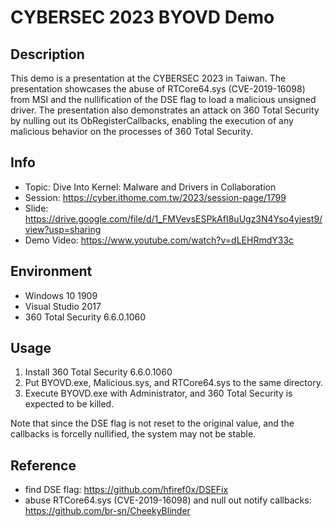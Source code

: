 # CYBERSEC 2023 BYOVD Demo

## Description
This demo is a presentation at the CYBERSEC 2023 in Taiwan. The presentation showcases the abuse of RTCore64.sys (CVE-2019-16098) from MSI and the nullification of the DSE flag to load a malicious unsigned driver. The presentation also demonstrates an attack on 360 Total Security by nulling out its ObRegisterCallbacks, enabling the execution of any malicious behavior on the processes of 360 Total Security.

## Info
* Topic: Dive Into Kernel: Malware and Drivers in Collaboration
* Session: https://cyber.ithome.com.tw/2023/session-page/1799
* Slide: https://drive.google.com/file/d/1_FMVevsESPkAfI8uUgz3N4Yso4yjest9/view?usp=sharing
* Demo Video: https://www.youtube.com/watch?v=dLEHRmdY33c

## Environment
* Windows 10 1909
* Visual Studio 2017
* 360 Total Security 6.6.0.1060

## Usage
1. Install 360 Total Security 6.6.0.1060
2. Put BYOVD.exe, Malicious.sys, and RTCore64.sys to the same directory.
3. Execute BYOVD.exe with Administrator, and 360 Total Security is expected to be killed.

Note that since the DSE flag is not reset to the original value, and the callbacks is forcelly nullified, the system may not be stable.

## Reference
* find DSE flag: https://github.com/hfiref0x/DSEFix
* abuse RTCore64.sys (CVE-2019-16098) and null out notify callbacks: https://github.com/br-sn/CheekyBlinder
